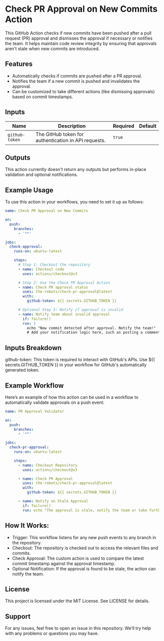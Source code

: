 # Check PR Approval on New Commits Action

This GitHub Action checks if new commits have been pushed after a pull request (PR) approval and dismisses the approval if necessary or notifies the team. It helps maintain code review integrity by ensuring that approvals aren't stale when new commits are introduced.

## Features
- Automatically checks if commits are pushed after a PR approval.
- Notifies the team if a new commit is pushed and invalidates the approval.
- Can be customized to take different actions (like dismissing approvals) based on commit timestamps.

## Inputs

| Name           | Description                                                  | Required | Default |
|----------------|--------------------------------------------------------------|----------|---------|
| `github-token` | The GitHub token for authentication in API requests.          | `true`   |         |

## Outputs
This action currently doesn't return any outputs but performs in-place validation and optional notifications.

## Example Usage
To use this action in your workflows, you need to set it up as follows:

```yaml
name: Check PR Approval on New Commits

on:
  push:
    branches:
      - '**'

jobs:
  check-approval:
    runs-on: ubuntu-latest

    steps:
      # Step 1: Checkout the repository
      - name: Checkout code
        uses: actions/checkout@v3

      # Step 2: Use the Check PR Approval Action
      - name: Check PR approval status
        uses: the-robots/check-pr-approval@latest
        with:
          github-token: ${{ secrets.GITHUB_TOKEN }}

      # Optional Step 3: Notify if approval is invalid
      - name: Notify team about invalid approval
        if: failure()
        run: |
          echo "New commit detected after approval. Notify the team!"
          # Add your notification logic here, such as posting a comment on the PR or sending a Slack message.
```

## Inputs Breakdown

github-token: This token is required to interact with GitHub's APIs. Use ${{ secrets.GITHUB_TOKEN }} in your workflow for GitHub's automatically generated token.

## Example Workflow

Here’s an example of how this action can be used in a workflow to automatically validate approvals on a push event:

```yaml
name: PR Approval Validator

on:
  push:
    branches:
      - '**'

jobs:
  check-pr-approval:
    runs-on: ubuntu-latest

    steps:
      - name: Checkout Repository
        uses: actions/checkout@v3

      - name: Check PR Approval
        uses: the-robots/check-pr-approval@latest
        with:
          github-token: ${{ secrets.GITHUB_TOKEN }}

      - name: Notify on Stale Approval
        if: failure()
        run: echo "The approval is stale, notify the team or take further action."
```

## How It Works:

- Trigger: This workflow listens for any new push events to any branch in the repository.
- Checkout: The repository is checked out to access the relevant files and commits.
- Check Approval: The custom action is used to compare the latest commit timestamp against the approval timestamp.
- Optional Notification: If the approval is found to be stale, the action can notify the team.

## License
This project is licensed under the MIT License. See LICENSE for details.

## Support
For any issues, feel free to open an issue in this repository. We’ll try help with any problems or questions you may have.


